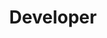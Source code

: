 ---
firstname: "Vivian"
lastname: "Ha"
title: "Developer"
group: "member"
github: "vivianha534"
graduating_year: 2023
---